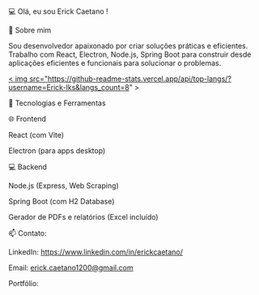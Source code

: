 
💻 Olá, eu sou Erick Caetano !

🚀 Sobre mim

Sou desenvolvedor apaixonado por criar soluções práticas e eficientes. Trabalho com React, Electron, Node.js, Spring Boot  para construir desde aplicações eficientes e funcionais para solucionar o problemas.

<div>
<a href="https://github-readme-stats.vercel.app/api?username=Erick-lks&show_icons=true&theme=light">

 < img src="https://github-readme-stats.vercel.app/api/top-langs/?username=Erick-lks&langs_count=8" >
</a>
   
</div>

🔧 Tecnologias e Ferramentas

🌐 Frontend

React (com Vite)

Electron (para apps desktop)

💻 Backend

Node.js (Express, Web Scraping)

Spring Boot (com H2 Database)

Gerador de PDFs e relatórios (Excel incluído)

📫 Contato:

LinkedIn: https://www.linkedin.com/in/erickcaetano/

Email: erick.caetano1200@gmail.com

Portfólio: 



  
